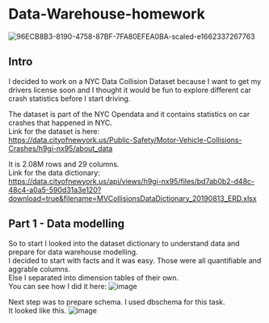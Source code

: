 # Data-Warehouse-homework
![96ECB8B3-8190-4758-87BF-7FA80EFEA0BA-scaled-e1662337267763](https://github.com/sdf-jkl/Data-Warehouse-homework/assets/33369833/66a443de-d5bf-477a-915a-ef08329f8869)
## Intro

I decided to work on a NYC Data Collision Dataset because I want to get my drivers license soon and I thought it would be fun to explore different car crash statistics before I start driving.

The dataset is part of the NYC Opendata and it contains statistics on car crashes that happened in NYC. \
Link for the dataset is here: \
https://data.cityofnewyork.us/Public-Safety/Motor-Vehicle-Collisions-Crashes/h9gi-nx95/about_data

It is 2.08M rows and 29 columns. \
Link for the data dictionary: \
https://data.cityofnewyork.us/api/views/h9gi-nx95/files/bd7ab0b2-d48c-48c4-a0a5-590d31a3e120?download=true&filename=MVCollisionsDataDictionary_20190813_ERD.xlsx

## Part 1 - Data modelling

So to start I looked into the dataset dictionary to understand data and prepare for data warehouse modelling. \
I decided to start with facts and it was easy. Those were all quantifiable and aggrable columns. \
Else I separated into dimension tables of their own. \
You can see how I did it here:
![image](https://github.com/sdf-jkl/Data-Warehouse-homework/assets/33369833/d6e2e284-5be4-4531-8252-54b5062abe66)

Next step was to prepare schema. I used dbschema for this task. \
It looked like this.
![image](https://github.com/sdf-jkl/Data-Warehouse-homework/assets/33369833/704cf652-5b41-4a7f-af8a-a151171eea30)
